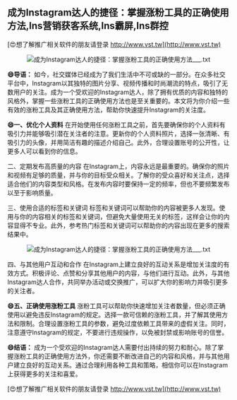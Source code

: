 ## **成为Instagram达人的捷径：掌握涨粉工具的正确使用方法,Ins营销获客系统,Ins霸屏,Ins群控**

[😍想了解推广相关软件的朋友请登录 http://www.vst.tw](http://www.vst.tw)

 <center><img src="https://vst.tw/MP4/tuiguang/png/1.png" alt="成为Instagram达人的捷径：掌握涨粉工具的正确使用方法___.txt"></center>

**😄导语：**
如今，社交媒体已经成为了我们生活中不可或缺的一部分。在众多社交平台中，Instagram以其独特的图片分享、视频传播和时尚潮流的特点，吸引了无数用户的关注。成为一个受欢迎的Instagram达人，除了拥有优质的内容和独特的风格外，掌握一些涨粉工具的正确使用方法也是至关重要的。本文将为你介绍一些有效的涨粉工具及其正确使用方法，帮助你快速提升Instagram的关注度。

**😄一、优化个人资料**
在开始使用任何涨粉工具之前，首先要确保你的个人资料有吸引力并能够吸引潜在关注者的注意。更新你的个人资料照片，选择一张清晰、有吸引力的头像，并用简洁有趣的描述介绍自己。此外，合理设置账号的公开性，让更多人可以看到你的信息。

二、定期发布高质量的内容
在Instagram上，内容永远是最重要的。确保你的照片和视频有足够的质量，并与你的目标受众相关。了解你的受众喜好和关注点，选择适合他们的内容类型和风格。在发布内容时要保持一定的频率，但也不要频繁发布以至于影响质量。

三、使用合适的标签和关键词
标签和关键词可以帮助你的内容被更多人发现。使用与你的内容相关的标签和关键词，但避免大量使用无关的标签，这样会让你的内容显得不专业。此外，参考热门标签和关键词可以帮助你的内容出现在更多的搜索结果中。

 <center><img src="https://vst.tw/MP4/tuiguang/png/3.png" alt="成为Instagram达人的捷径：掌握涨粉工具的正确使用方法___.txt"></center>

四、与其他用户互动和合作
在Instagram上建立良好的互动关系是增加关注度的有效方式。积极评论、点赞和分享其他用户的内容，与他们进行互动。此外，与其他Instagram达人合作，共同举办活动或交换推广，可以扩大你的影响力并吸引更多的关注者。

**😄五、正确使用涨粉工具**
涨粉工具可以帮助你快速增加关注者数量，但必须正确使用以避免违反Instagram的规定。选择一款可信赖的涨粉工具，并了解其使用方法和限制。合理设置涨粉工具的参数，避免过度依赖工具带来的虚假关注。同时，注意遵守Instagram的规定，不要进行违规操作，以免被封禁或影响账号的信誉。

**😄结语：**
成为一个受欢迎的Instagram达人需要付出持续的努力和耐心。除了掌握涨粉工具的正确使用方法外，你还需要不断改进自己的内容和风格，并与其他用户建立良好的互动关系。通过合理利用各种工具和策略，相信你可以在Instagram上获得更多的关注和喜爱。

[😍想了解推广相关软件的朋友请登录 http://www.vst.tw](http://www.vst.tw)



